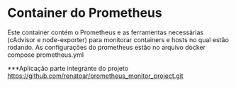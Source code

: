 # Container do Prometheus

Este container contém o Prometheus e as ferramentas necessárias (cAdvisor e node-exporter) para monitorar containers e hosts no qual estão rodando. As configurações do prometheus estão no arquivo docker compose prometheus.yml  

***Aplicação parte integrante do projeto https://github.com/renatoar/prometheus_monitor_project.git